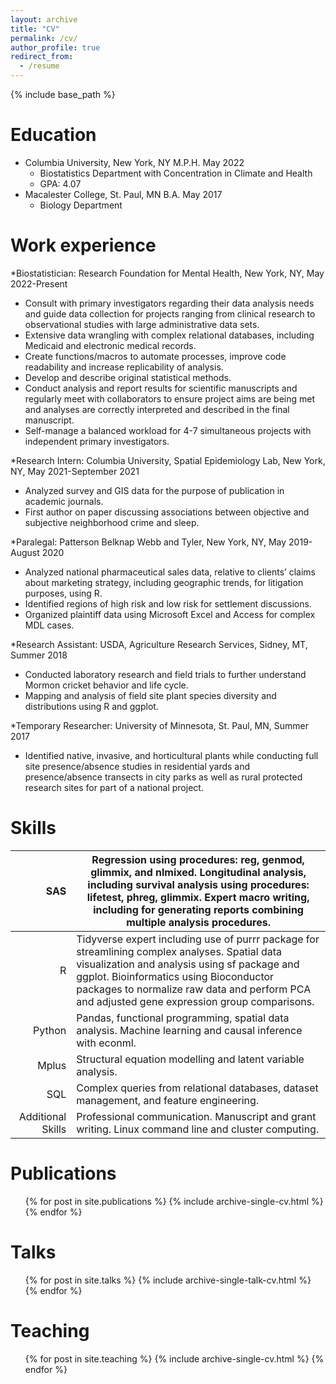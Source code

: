 ```yaml
---
layout: archive
title: "CV"
permalink: /cv/
author_profile: true
redirect_from:
  - /resume
---
```


{% include base_path %}

Education
======
* Columbia University, New York, NY	M.P.H. May 2022
  * Biostatistics Department with Concentration in Climate and Health
  * GPA: 4.07
* Macalester College, St. Paul, MN 	B.A. May 2017
  * Biology	Department



Work experience
======
*Biostatistician: Research Foundation for Mental Health, New York, NY, May 2022-Present
  * Consult with primary investigators regarding their data analysis needs and guide data collection for projects ranging from clinical research to observational studies with large administrative data sets.
  *	Extensive data wrangling with complex relational databases, including Medicaid and electronic medical records.
  *	Create functions/macros to automate processes, improve code readability and increase replicability of analysis.
  *	Develop and describe original statistical methods.
  *	Conduct analysis and report results for scientific manuscripts and regularly meet with collaborators to ensure project aims are being met and analyses are correctly interpreted and described in the final manuscript.
  *	Self-manage a balanced workload for 4-7 simultaneous projects with independent primary investigators.
 
 
*Research Intern: Columbia University, Spatial Epidemiology Lab, New York, NY, May 2021-September 2021
  *	Analyzed survey and GIS data for the purpose of publication in academic journals.
  *	First author on paper discussing associations between objective and subjective neighborhood crime and sleep.
 
 
*Paralegal: Patterson Belknap Webb and Tyler, New York, NY, May 2019- August 2020
  *	Analyzed national pharmaceutical sales data, relative to clients’ claims about marketing strategy, including geographic trends, for litigation purposes, using R.
  *	Identified regions of high risk and low risk for settlement discussions.
  *	Organized plaintiff data using Microsoft Excel and Access for complex MDL cases.
 
 
*Research Assistant: USDA, Agriculture Research Services, Sidney, MT, Summer 2018 
  *	Conducted laboratory research and field trials to further understand Mormon cricket behavior and life cycle.
  *	Mapping and analysis of field site plant species diversity and distributions using R and ggplot.
 
 
*Temporary Researcher: University of Minnesota, St. Paul, MN, Summer 2017
  *	Identified native, invasive, and horticultural plants while conducting full site presence/absence studies in residential yards and presence/absence transects in city parks as well as rural protected research sites for part of a national project.

  
Skills
======
|               SAS | Regression using procedures: reg, genmod, glimmix, and nlmixed. Longitudinal analysis, including survival analysis using procedures: lifetest, phreg, glimmix. Expert macro writing, including for generating reports combining multiple analysis procedures.                             |
|------------------:|-------------------------------------------------------------------------------------------------------------------------------------------------------------------------------------------------------------------------------------------------------------------------------------------|
|                 R | Tidyverse expert including use of purrr package for streamlining complex analyses. Spatial data visualization and analysis using sf package and ggplot. Bioinformatics using Bioconductor packages to normalize raw data and perform PCA and adjusted gene expression group comparisons.  |
|            Python | Pandas, functional programming, spatial data analysis. Machine learning and causal inference with econml.                                                                                                                                                                                 |
|             Mplus | Structural equation modelling and latent variable analysis.                                                                                                                                                                                                                               |
|               SQL | Complex queries from relational databases, dataset management, and feature engineering.                                                                                                                                                                                                   |
| Additional Skills | Professional communication. Manuscript and grant writing. Linux command line and cluster computing.                                                                                                                                                                                       |


Publications
======
  <ul>{% for post in site.publications %}
    {% include archive-single-cv.html %}
  {% endfor %}</ul>
  
Talks
======
  <ul>{% for post in site.talks %}
    {% include archive-single-talk-cv.html %}
  {% endfor %}</ul>
  
Teaching
======
  <ul>{% for post in site.teaching %}
    {% include archive-single-cv.html %}
  {% endfor %}</ul>
  

